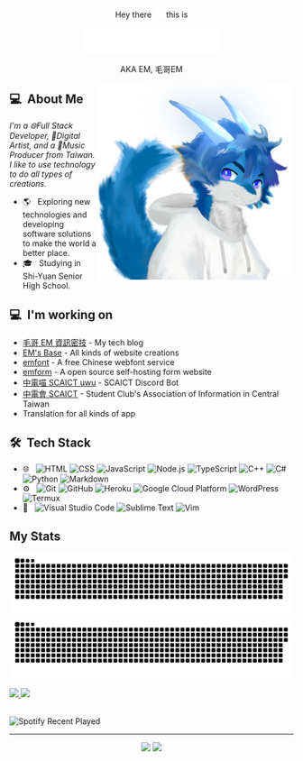 <!-- @format -->

<div align=center>
Hey there <img src=hi.svg width=18px height=18px
alt=👋 > this is  

<a src=http://elvismao.com><img src=name.svg width=250px
alt=👋></a>

AKA EM, 毛哥EM
</div>
<img src="https://raw.githubusercontent.com/Edit-Mr/Edit-Mr/main/avatar.PNG" align="right" width="350px" style=max-width:50vw;>

## 💻 &nbsp;About Me

_I'm a 🌐Full Stack Developer, 🎨Digital Artist, and a 🎵Music Producer from Taiwan. I like to use technology to do all types of creations._

-   🌎 &nbsp; Exploring new technologies and developing software solutions to make the world a better place.
-   🎓 &nbsp; Studying in Shi-Yuan Senior High School.

## 💻 &nbsp;I'm working on

-   [毛哥 EM 資訊密技](http://em-tec.github.io/) - My tech blog
-   [EM's Base](https://edit-mr.github.io/) - All kinds of website creations
-   [emfont](https://emfont.emtech.cc/) - A free Chinese webfont service
-   [emform](https://github.com/emform) - A open source self-hosting form website
-   [中電喵 SCAICT uwu](https://github.com/SCAICT/SCAICT-uwu) - SCAICT Discord Bot
-   [中電會 SCAICT](https://github.com/SCAICT) - Student Club's Association of Information in Central Taiwan
-   Translation for all kinds of app

## 🛠 &nbsp;Tech Stack

-   🌐 &nbsp;
    ![HTML](https://img.shields.io/badge/-HTML-333333?style=flat&logo=HTML5)
    ![CSS](https://img.shields.io/badge/-CSS-333333?style=flat&logo=CSS3&logoColor=1572B6)
    ![JavaScript](https://img.shields.io/badge/-JavaScript-333333?style=flat&logo=javascript)
    ![Node.js](https://img.shields.io/badge/-Node.js-333333?style=flat&logo=node.js)
    ![TypeScript](https://img.shields.io/badge/-TypeScript-333333?style=flat&logo=typescript)
    ![C++](https://img.shields.io/badge/-C++-333333?style=flat&logo=C)
    ![C#](https://img.shields.io/badge/-C%23-333333?style=flat&logo=c#)
    ![Python](https://img.shields.io/badge/-Python-333333?style=flat&logo=python)
    ![Markdown](https://img.shields.io/badge/-Markdown-333333?style=flat&logo=markdown)
-   ⚙️ &nbsp;
    ![Git](https://img.shields.io/badge/-Git-333333?style=flat&logo=git)
    ![GitHub](https://img.shields.io/badge/-GitHub-333333?style=flat&logo=github)
    ![Heroku](https://img.shields.io/badge/-Heroku-333333?style=flat&logo=heroku)
    ![Google Cloud Platform](https://img.shields.io/badge/-Google_Cloud_Platform-333333?style=flat&logo=google-cloud)
    ![WordPress](https://img.shields.io/badge/-WordPress-333333?style=flat&logo=wordpress)
    ![Termux](https://img.shields.io/badge/-Termux-333333?style=flat&logo=termux)
-   🔧 &nbsp;
    ![Visual Studio Code](https://img.shields.io/badge/-Visual%20Studio%20Code-333333?style=flat&logo=visual-studio-code&logoColor=007ACC)
    ![Sublime Text](https://img.shields.io/badge/-Sublime%20Text-333333?style=flat&logo=sublime-text)
    ![Vim](https://img.shields.io/badge/-Vim-333333?style=flat&logo=vim)

## My Stats

<p>
  
![GitHub Snake Light](https://raw.githubusercontent.com/Edit-Mr/Edit-Mr/output/github-contribution-grid-snake.svg#gh-light-mode-only)
![GitHub Snake dark](https://raw.githubusercontent.com/Edit-Mr/Edit-Mr/output/github-contribution-grid-snake-dark.svg#gh-dark-mode-only)
  
<a href="https://github.com/Edit-Mr">
  <img height="180em" src="https://github-readme-stats.vercel.app/api?username=Edit-Mr&show_icons=true&theme=radical" />
  <img height="180em" src="https://github-readme-stats-eight-theta.vercel.app/api/top-langs/?username=Edit-Mr&theme=radical&layout=compact&exclude_lang=java+r" />
</a>
<br><br>

![Spotify Recent Played](https://spotify-recently-played-readme.vercel.app/api?user=316utiv7pxnxemadfs54tszefzwm&unique=true)

</p>
  
*****
  
<p align="center">
<a href="mailto:info@elvismao.com"><img src="https://img.shields.io/badge/-info@elvismao.com-D14836?style=flat-square&logo=Gmail&logoColor=white"/></a>
<img src="https://komarev.com/ghpvc/?username=edit-mr&style=flat-square"/>
</p>

